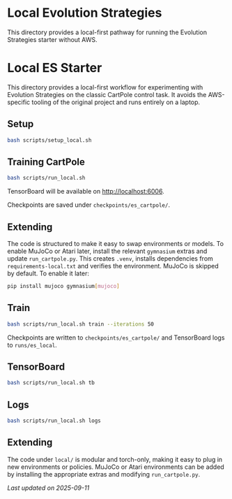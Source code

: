 # Local Evolution Strategies

This directory provides a local-first pathway for running the Evolution Strategies starter without AWS.
# Local ES Starter

This directory provides a local-first workflow for experimenting with
Evolution Strategies on the classic CartPole control task.  It avoids the
AWS-specific tooling of the original project and runs entirely on a laptop.

## Setup

```bash
bash scripts/setup_local.sh
```

## Training CartPole

```bash
bash scripts/run_local.sh
```

TensorBoard will be available on [http://localhost:6006](http://localhost:6006).

Checkpoints are saved under `checkpoints/es_cartpole/`.

## Extending

The code is structured to make it easy to swap environments or models. To enable MuJoCo or Atari later, install the relevant `gymnasium` extras and update `run_cartpole.py`.
This creates `.venv`, installs dependencies from `requirements-local.txt` and
verifies the environment.  MuJoCo is skipped by default.  To enable it later:

```bash
pip install mujoco gymnasium[mujoco]
```

## Train

```bash
bash scripts/run_local.sh train --iterations 50
```

Checkpoints are written to `checkpoints/es_cartpole/` and TensorBoard logs to
`runs/es_local`.

## TensorBoard

```bash
bash scripts/run_local.sh tb
```

## Logs

```bash
bash scripts/run_local.sh logs
```

## Extending

The code under `local/` is modular and torch-only, making it easy to plug in new
environments or policies.  MuJoCo or Atari environments can be added by
installing the appropriate extras and modifying `run_cartpole.py`.

_Last updated on 2025-09-11_
